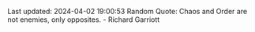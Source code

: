 Last updated: 2024-04-02 19:00:53
Random Quote: Chaos and Order are not enemies, only opposites. - Richard Garriott